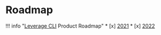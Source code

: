 # Roadmap

!!! info "[Leverage CLI](https://github.com/binbashar/leverage/issues) Product Roadmap"
    * [x] [2021](https://binbash.atlassian.net/wiki/external/1925873678/OWU2NjhiZTU3OWFmNDI1NzhlY2MyYTI5YmU0Y2JiNWQ?atlOrigin=eyJpIjoiMTlhMjM5OTJmMjUzNDA3Mzk5NmE1NTI2M2RkYzFhNWQiLCJwIjoiYyJ9)
    * [x] [2022](https://binbash.atlassian.net/wiki/spaces/BDPS/pages/1934983197/Product+Roadmap+2022?atlOrigin=eyJpIjoiNDkzZjIwZGI3OTNjNGM1YmEwZDA2YWYxZGMxMThmNmEiLCJwIjoiYyJ9)